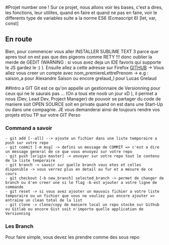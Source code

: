 #Projet number one !
Sur ce projet, nous allons voir les bases, c'est a dires, les fonctions, leur utilites, quand en faire et quand ne pas en faire, voir le differents type de variables suite a la norme ES6 (Ecmascript 6) [let, var, const]

## En route
Bien, pour commencer vous aller INSTALLER SUBLIME TEXT 3 parce que apres tout on est pas que des pigeons comme RETY !!! donc oublier la merde de GEDIT (WARNING : si vous avez deja un IDE favoris qui supporte le JS gardez le :) ).
Ensuite allez a cette adresse sur Firefox [GITHUB](http://www.github.com) -> Vous allez vous creer un compte avec nom_premiereLettrePrenom -> e.g : saison_a pour Alexandre Saison ou encore grelaud_l pour Lucas Grelaud

##Intro a GIT
Git est ce qu'on appelle un gestionnaire de Versionning pour ceux qui ne le saurais pas ... (On a tous ete noob un jour xD ), il permet a nous (Dev, Lead Dev, Project Manager) de pouvoir se partager du code de maniere soit OPEN SOURCE soit en private quand on est dans une Start-Up ou dans une compagnie.
JE vous demanderai ainsi de toujours rendre vos projets et/ou TP sur votre GIT Perso
### Command a savoir
    - git add [--all] --> ajoute un fichier dans une liste temporaire a push sur votre repo
    - git commit [-m msg] -> defini un message de COMMIT => c'est a dire un message general de ce que vous envoyez sur votre repo
    - git push [origin master] -> envoyer sur votre repo tout le contenu de la liste temporaire
    - git branch -> savoir sur quelle branch vous etes et celles disponible -> vous verrez plus en detail au fur et a mesure de ce cours
    - git checkout [-b new_branch] selected_branch -> permet de changer de branch ou d'en creer une si le flag -b est ajouter a votre ligne de commande
    - git reset -> si vous avez ajouter un mauvais fichier a votre liste temporaire ou un fichier que vous ne vouliez pas encore ajouter => entraine un clean total de la list
    - git clone -> clone/copy de maniere local un repo stocke sur Github ou Gitlab ou encore Gist soit n'importe quelle application de Versionning  

### Les Branch
Pour faire simple, vous devez les prendre comme des sous repo